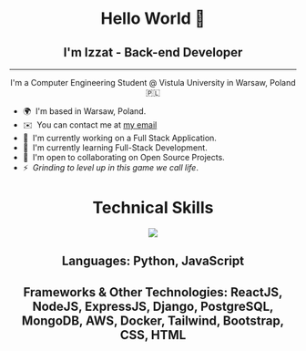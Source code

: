 <h1 align="center">Hello World 👋</h1>
<h2 align="center">I'm Izzat - Back-end Developer</h2>

------------------------

<p align="center">
I'm a Computer Engineering Student @ Vistula University in Warsaw, Poland 🇵🇱
  <br/>
</p>
  
* 🌍  I'm based in Warsaw, Poland.
* ✉️  You can contact me at [my email](mailto:izzatcodes@gmail.com)
* 🚀  I'm currently working on a Full Stack Application.
* 🧠  I'm currently learning Full-Stack Development.
* 🤝  I'm open to collaborating on Open Source Projects.
* ⚡  _Grinding to level up in this game we call life_.

<h1 align="center">Technical Skills</h1>

<p align="center">
  <a href="https://skillicons.dev">
    <img src="https://skillicons.dev/icons?i=py,js,react,nodejs,express,django,postgres,mongodb,aws,docker,tailwind,bootstrap,css,html" />
  </a>
</p>

<h2 align="center">Languages: Python, JavaScript</h2>
<h2 align="center">Frameworks & Other Technologies: ReactJS, NodeJS, ExpressJS, Django, PostgreSQL, MongoDB, AWS, Docker, Tailwind, Bootstrap, CSS, HTML</h2>
